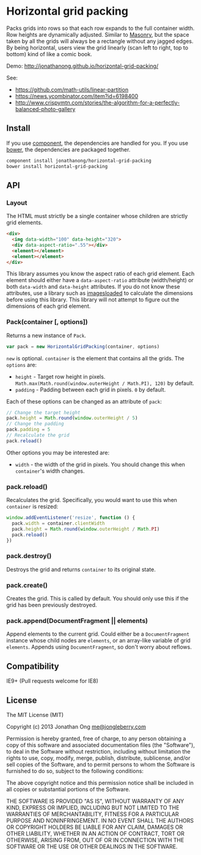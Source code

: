 # Horizontal grid packing

Packs grids into rows so that each row expands to the full container width.
Row heights are dynamically adjusted.
Similar to [Masonry](https://github.com/desandro/masonry), but the space taken by all the grids will always be a rectangle without any jagged edges.
By being horizontal, users view the grid linearly (scan left to right, top to bottom) kind of like a comic book.

Demo: http://jonathanong.github.io/horizontal-grid-packing/

See:

- https://github.com/math-utils/linear-partition
- https://news.ycombinator.com/item?id=6198400
- http://www.crispymtn.com/stories/the-algorithm-for-a-perfectly-balanced-photo-gallery

## Install

If you use [component](https://github.com/component/component‎), the dependencies are handled for you.
If you use [bower](https://github.com/bower/bower‎), the dependencies are packaged together.

```bash
component install jonathanong/horizontal-grid-packing
bower install horizontal-grid-packing
```

## API

### Layout

The HTML must strictly be a single container whose children are strictly grid elements.

```html
<div>
  <img data-width="100" data-height="320">
  <div data-aspect-ratio=".55"></div>
  <element></element>
  <element></element>
</div>
```

This library assumes you know the aspect ratio of each grid element.
Each element should either have a `data-aspect-ratio` attribute (width/height) or both `data-width` and `data-height` attributes.
If you do not know these attributes, use a library such as [imagesloaded](https://github.com/desandro/imagesloaded) to calculate the dimensions before using this library.
This library will not attempt to figure out the dimensions of each grid element.

### Pack(container [, options])

Returns a new instance of `Pack`.

```js
var pack = new HorizontalGridPacking(container, options)
```

`new` is optional.
`container` is the element that contains all the grids.
The `options` are:

- `height` - Target row height in pixels.
  `Math.max(Math.round(window.outerHeight / Math.PI), 120)` by default.
- `padding` - Padding between each grid in pixels.
  `0` by default.

Each of these options can be changed as an attribute of `pack`:

```js
// Change the target height
pack.height = Math.round(window.outerHeight / 5)
// Change the padding
pack.padding = 5
// Recalculate the grid
pack.reload()
```

Other options you may be interested are:

- `width` - the width of the grid in pixels.
  You should change this when `container`'s width changes.

### pack.reload()

Recalculates the grid.
Specifically, you would want to use this when `container` is resized:

```js
window.addEventListener('resize', function () {
  pack.width = container.clientWidth
  pack.height = Math.round(window.outerHeight / Math.PI)
  pack.reload()
})
```

### pack.destroy()

Destroys the grid and returns `container` to its original state.

### pack.create()

Creates the grid.
This is called by default.
You should only use this if the grid has been previously destroyed.

### pack.append(DocumentFragment || elements)

Append elements to the current grid.
Could either be a `DocumentFragment` instance whose child nodes are `elements`,
or an array-like variable of grid `elements`.
Appends using `DocumentFragment`, so don't worry about reflows.

## Compatibility

IE9+ (Pull requests welcome for IE8)

## License

The MIT License (MIT)

Copyright (c) 2013 Jonathan Ong me@jongleberry.com

Permission is hereby granted, free of charge, to any person obtaining a copy
of this software and associated documentation files (the "Software"), to deal
in the Software without restriction, including without limitation the rights
to use, copy, modify, merge, publish, distribute, sublicense, and/or sell
copies of the Software, and to permit persons to whom the Software is
furnished to do so, subject to the following conditions:

The above copyright notice and this permission notice shall be included in
all copies or substantial portions of the Software.

THE SOFTWARE IS PROVIDED "AS IS", WITHOUT WARRANTY OF ANY KIND, EXPRESS OR
IMPLIED, INCLUDING BUT NOT LIMITED TO THE WARRANTIES OF MERCHANTABILITY,
FITNESS FOR A PARTICULAR PURPOSE AND NONINFRINGEMENT. IN NO EVENT SHALL THE
AUTHORS OR COPYRIGHT HOLDERS BE LIABLE FOR ANY CLAIM, DAMAGES OR OTHER
LIABILITY, WHETHER IN AN ACTION OF CONTRACT, TORT OR OTHERWISE, ARISING FROM,
OUT OF OR IN CONNECTION WITH THE SOFTWARE OR THE USE OR OTHER DEALINGS IN
THE SOFTWARE.
